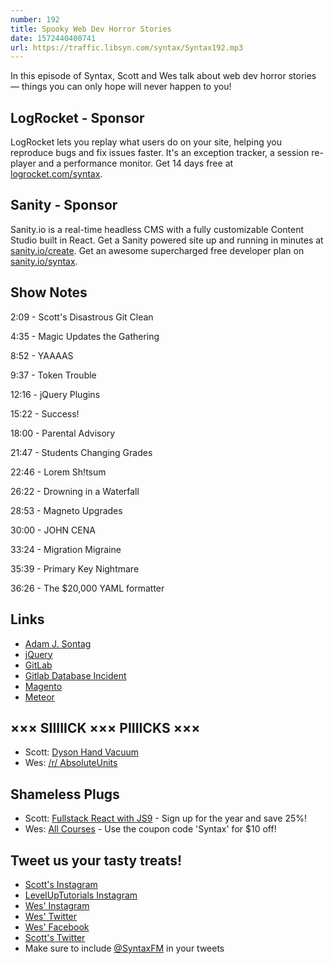 ```yaml
---
number: 192
title: Spooky Web Dev Horror Stories
date: 1572440400741
url: https://traffic.libsyn.com/syntax/Syntax192.mp3
---
```


In this episode of Syntax, Scott and Wes talk about web dev horror stories — things you can only hope will never happen to you!   

## LogRocket - Sponsor
LogRocket lets you replay what users do on your site, helping you reproduce bugs and fix issues faster. It's an exception tracker, a session re-player and a performance monitor. Get 14 days free at [logrocket.com/syntax](https://logrocket.com/syntax).

## Sanity - Sponsor
Sanity.io is a real-time headless CMS with a fully customizable Content Studio built in React. Get a Sanity powered site up and running in minutes at [sanity.io/create](https://www.sanity.io/create). Get an awesome supercharged free developer plan on [sanity.io/syntax](https://www.sanity.io/syntax).

## Show Notes

2:09 - Scott's Disastrous Git Clean

4:35 - Magic Updates the Gathering

8:52 - YAAAAS

9:37 - Token Trouble

12:16 - jQuery Plugins

15:22 - Success!

18:00 - Parental Advisory

21:47 - Students Changing Grades

22:46 - Lorem Sh!tsum

26:22 - Drowning in a Waterfall

28:53 - Magneto Upgrades

30:00 - JOHN CENA

33:24 - Migration Migraine

35:39 - Primary Key Nightmare

36:26 - The $20,000 YAML formatter

## Links
* [Adam J. Sontag](https://twitter.com/ajpiano)
* [jQuery](https://jquery.com/)
* [GitLab](https://about.gitlab.com/)
* [Gitlab Database Incident](https://about.gitlab.com/blog/2017/02/01/gitlab-dot-com-database-incident/)
* [Magento](https://magento.com/)
* [Meteor](https://www.meteor.com/)

## ××× SIIIIICK ××× PIIIICKS ×××
* Scott: [Dyson Hand Vacuum](https://amzn.to/2MrI3K3)
* Wes: [/r/ AbsoluteUnits](https://www.reddit.com/r/AbsoluteUnits/)

## Shameless Plugs
* Scott: [Fullstack React with JS9](https://www.leveluptutorials.com/pro) - Sign up for the year and save 25%!
* Wes: [All Courses](https://wesbos.com/courses/) - Use the coupon code 'Syntax' for $10 off!

## Tweet us your tasty treats!
* [Scott's Instagram](https://www.instagram.com/stolinski/)
* [LevelUpTutorials Instagram](https://www.instagram.com/LevelUpTutorials/)
* [Wes' Instagram](https://www.instagram.com/wesbos/)
* [Wes' Twitter](https://twitter.com/wesbos)
* [Wes' Facebook](https://www.facebook.com/wesbos.developer)
* [Scott's Twitter](https://twitter.com/stolinski)
* Make sure to include [@SyntaxFM](https://twitter.com/SyntaxFM) in your tweets